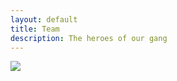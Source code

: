 ```yaml
---
layout: default
title: Team
description: The heroes of our gang
---
```

<div style="margin-bottom: 2em;">
    <img src="{{ 'images/01-1.jpg' | prepend: site.images | prepend: site.baseurl }}" />
</div>


